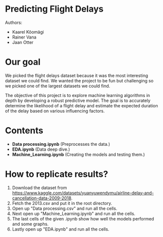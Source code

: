 # Predicting Flight Delays
Authors:
- Kaarel Kõomägi
- Rainer Vana
- Jaan Otter

# Our goal
We picked the flight delays dataset because it was the most interesting dataset we could find. We wanted the project to be fun but challenging so we picked one of the largest datasets we could find.

The objective of this project is to explore machine learning algorithms in depth by developing a robust predictive model. The goal is to accurately determine the likelihood of a flight delay and estimate the expected duration of the delay based on various influencing factors.

# Contents
- **Data processing.ipynb**     (Preprocesses the data.)
- **EDA.ipynb**                 (Data deep dive.)
- **Machine_Learning.ipynb**    (Creating the models and testing them.)

# How to replicate results?
1. Download the dataset from https://www.kaggle.com/datasets/yuanyuwendymu/airline-delay-and-cancellation-data-2009-2018.
2. Fetch the 2013.csv and put it in the root directory.
3. Open up "Data processing.csv" and run all the cells.
4. Next open up "Machine_Learning.ipynb" and run all the cells.
5. The last cells of the given .ipynb show how well the models performed and some graphs.
6. Lastly open up "EDA.ipynb" and run all the cells.

